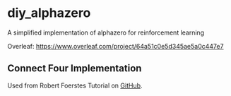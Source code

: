 # diy_alphazero
A simplified implementation of alphazero for reinforcement learning


Overleaf: https://www.overleaf.com/project/64a51c0e5d345ae5a0c447e7

## Connect Four Implementation
Used from Robert Foerstes Tutorial on [GitHub](https://github.com/foersterrobert/AlphaZeroFromScratch/blob/main/8.ConnectFour.ipynb).
